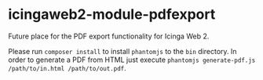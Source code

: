 # icingaweb2-module-pdfexport

Future place for the PDF export functionality for Icinga Web 2.

Please run `composer install` to install `phantomjs` to the `bin` directory. In order to generate a PDF from HTML just
execute `phantomjs generate-pdf.js /path/to/in.html /path/to/out.pdf`. 
